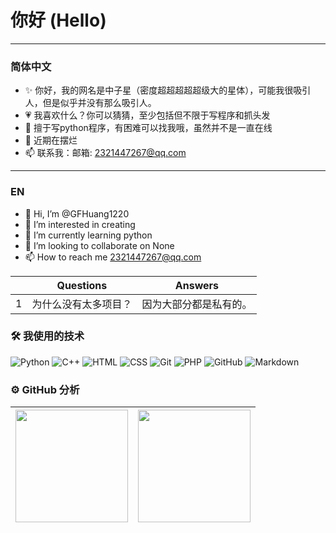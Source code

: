 # 你好 (Hello)
---
### 简体中文

- ✨ 你好，我的网名是中子星（密度超超超超超级大的星体），可能我很吸引人，但是似乎并没有那么吸引人。
- 💗 我喜欢什么？你可以猜猜，至少包括但不限于写程序和抓头发
- 🎲 擅于写python程序，有困难可以找我哦，虽然并不是一直在线
- 🎃 近期在摆烂
- 📫 联系我：邮箱: 2321447267@qq.com

---
### EN

- 👋 Hi, I’m @GFHuang1220
- 👀 I’m interested in creating
- 🌱 I’m currently learning python
- 💞️ I’m looking to collaborate on None
- 📫 How to reach me 2321447267@qq.com

<!---
Huang1220/Huang1220 is a ✨ special ✨ repository because its `README.md` (this file) appears on your GitHub profile.
You can click the Preview link to take a look at your changes.
--->

|  | Questions | Answers |
| --- | ----- | ------ |
| 1 | 为什么没有太多项目？ | 因为大部分都是私有的。 |

### 🛠 我使用的技术

![Python](https://img.shields.io/badge/-Python-05122A?style=flat&logo=python)
![C++](https://img.shields.io/badge/-C++-05122A?style=flat&logo=C%2B%2B&logoColor=00599C)
![HTML](https://img.shields.io/badge/-HTML-05122A?style=flat&logo=HTML5)
![CSS](https://img.shields.io/badge/-CSS-05122A?style=flat&logo=CSS3&logoColor=1572B6)
![Git](https://img.shields.io/badge/-Git-05122A?style=flat&logo=git)
![PHP](https://img.shields.io/badge/-PHP-05122A?style=flat&logo=php)
![GitHub](https://img.shields.io/badge/-GitHub-05122A?style=flat&logo=github)
![Markdown](https://img.shields.io/badge/-Markdown-05122A?style=flat&logo=markdown)

### ⚙️ GitHub 分析
| <a href="https://github.com/Huang1220"><img height="180em" src="https://github-readme-stats-eight-theta.vercel.app/api?username=Huang1220&show_icons=true&theme=buefy&include_all_commits=true&count_private=true&hide_border=true"/></a> | <a href="https://github.com/Huang1220?tab=repositories"><img height="180em" src="https://github-readme-stats-eight-theta.vercel.app/api/top-langs/?username=Huang1220&layout=compact&langs_count=8&theme=buefy&hide_border=true&hide_border=true"/></a>| 
| ------------- | ------------- |
